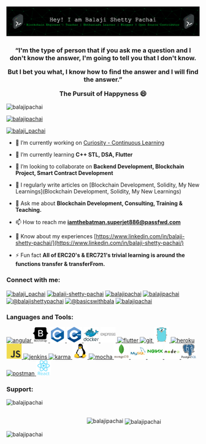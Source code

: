 

<h3 align="center">
<img src="./header-image.png">
</h3>
<h3 align="center">
“I'm the type of person that if you ask me a question and I don't know the answer,
I'm going to tell you that I don't know.

But I bet you what, I know how to find the answer and I will find the answer.”

 The Pursuit of Happyness 😄</h3>

<p align="left"> <img src="https://komarev.com/ghpvc/?username=balajipachai&label=Profile%20views&color=0e75b6&style=flat" alt="balajipachai" /> </p>

<p align="left"> <a href="https://github.com/ryo-ma/github-profile-trophy"><img src="https://github-profile-trophy.vercel.app/?username=balajipachai" alt="balajipachai" /></a> </p>

<p align="left"> <a href="https://twitter.com/balaji_pachai" target="blank"><img src="https://img.shields.io/twitter/follow/balaji_pachai?logo=twitter&style=for-the-badge" alt="balaji_pachai" /></a> </p>

- 🔭 I’m currently working on [Curiosity - Continuous Learning](https://github.com/balajipachai/curiosity)

- 🌱 I’m currently learning **C++ STL, DSA, Flutter**

- 👯 I’m looking to collaborate on **Backend Development, Blockchain Project, Smart Contract Development**

- 📝 I regularly write articles on [Blockchain Development, Solidity, My New Learnings](Blockchain Development, Solidity, My New Learnings)

- 💬 Ask me about **Blockchain Development, Consulting, Training & Teaching.**

- 📫 How to reach me **iamthebatman.superjet886@passfwd.com**

- 📄 Know about my experiences [https://www.linkedin.com/in/balaji-shetty-pachai/](https://www.linkedin.com/in/balaji-shetty-pachai/)

- ⚡ Fun fact **All of ERC20's & ERC721's trivial learning is around the functions transfer & transferFrom.**

<h3 align="left">Connect with me:</h3>
<p align="left">
<a href="https://twitter.com/balaji_pachai" target="blank"><img align="center" src="https://raw.githubusercontent.com/rahuldkjain/github-profile-readme-generator/master/src/images/icons/Social/twitter.svg" alt="balaji_pachai" height="30" width="40" /></a>
<a href="https://linkedin.com/in/balaji-shetty-pachai" target="blank"><img align="center" src="https://raw.githubusercontent.com/rahuldkjain/github-profile-readme-generator/master/src/images/icons/Social/linked-in-alt.svg" alt="balaji-shetty-pachai" height="30" width="40" /></a>
<a href="https://stackoverflow.com/users/balajipachai" target="blank"><img align="center" src="https://raw.githubusercontent.com/rahuldkjain/github-profile-readme-generator/master/src/images/icons/Social/stack-overflow.svg" alt="balajipachai" height="30" width="40" /></a>
<a href="https://instagram.com/balajipachai" target="blank"><img align="center" src="https://raw.githubusercontent.com/rahuldkjain/github-profile-readme-generator/master/src/images/icons/Social/instagram.svg" alt="balajipachai" height="30" width="40" /></a>
<a href="https://medium.com/@balajishettypachai" target="blank"><img align="center" src="https://raw.githubusercontent.com/rahuldkjain/github-profile-readme-generator/master/src/images/icons/Social/medium.svg" alt="@balajishettypachai" height="30" width="40" /></a>
<a href="https://www.youtube.com/c/@basicswithbala" target="blank"><img align="center" src="https://raw.githubusercontent.com/rahuldkjain/github-profile-readme-generator/master/src/images/icons/Social/youtube.svg" alt="@basicswithbala" height="30" width="40" /></a>
<a href="https://www.leetcode.com/balajipachai" target="blank"><img align="center" src="https://raw.githubusercontent.com/rahuldkjain/github-profile-readme-generator/master/src/images/icons/Social/leet-code.svg" alt="balajipachai" height="30" width="40" /></a>
</p>

<h3 align="left">Languages and Tools:</h3>
<p align="left"> <a href="https://angular.io" target="_blank" rel="noreferrer"> <img src="https://angular.io/assets/images/logos/angular/angular.svg" alt="angular" width="40" height="40"/> </a> <a href="https://getbootstrap.com" target="_blank" rel="noreferrer"> <img src="https://raw.githubusercontent.com/devicons/devicon/master/icons/bootstrap/bootstrap-plain-wordmark.svg" alt="bootstrap" width="40" height="40"/> </a> <a href="https://www.cprogramming.com/" target="_blank" rel="noreferrer"> <img src="https://raw.githubusercontent.com/devicons/devicon/master/icons/c/c-original.svg" alt="c" width="40" height="40"/> </a> <a href="https://www.w3schools.com/cpp/" target="_blank" rel="noreferrer"> <img src="https://raw.githubusercontent.com/devicons/devicon/master/icons/cplusplus/cplusplus-original.svg" alt="cplusplus" width="40" height="40"/> </a> <a href="https://www.docker.com/" target="_blank" rel="noreferrer"> <img src="https://raw.githubusercontent.com/devicons/devicon/master/icons/docker/docker-original-wordmark.svg" alt="docker" width="40" height="40"/> </a> <a href="https://expressjs.com" target="_blank" rel="noreferrer"> <img src="https://raw.githubusercontent.com/devicons/devicon/master/icons/express/express-original-wordmark.svg" alt="express" width="40" height="40"/> </a> <a href="https://flutter.dev" target="_blank" rel="noreferrer"> <img src="https://www.vectorlogo.zone/logos/flutterio/flutterio-icon.svg" alt="flutter" width="40" height="40"/> </a> <a href="https://git-scm.com/" target="_blank" rel="noreferrer"> <img src="https://www.vectorlogo.zone/logos/git-scm/git-scm-icon.svg" alt="git" width="40" height="40"/> </a> <a href="https://golang.org" target="_blank" rel="noreferrer"> <img src="https://raw.githubusercontent.com/devicons/devicon/master/icons/go/go-original.svg" alt="go" width="40" height="40"/> </a> <a href="https://heroku.com" target="_blank" rel="noreferrer"> <img src="https://www.vectorlogo.zone/logos/heroku/heroku-icon.svg" alt="heroku" width="40" height="40"/> </a> <a href="https://developer.mozilla.org/en-US/docs/Web/JavaScript" target="_blank" rel="noreferrer"> <img src="https://raw.githubusercontent.com/devicons/devicon/master/icons/javascript/javascript-original.svg" alt="javascript" width="40" height="40"/> </a> <a href="https://www.jenkins.io" target="_blank" rel="noreferrer"> <img src="https://www.vectorlogo.zone/logos/jenkins/jenkins-icon.svg" alt="jenkins" width="40" height="40"/> </a> <a href="https://karma-runner.github.io/latest/index.html" target="_blank" rel="noreferrer"> <img src="https://raw.githubusercontent.com/detain/svg-logos/780f25886640cef088af994181646db2f6b1a3f8/svg/karma.svg" alt="karma" width="40" height="40"/> </a> <a href="https://www.linux.org/" target="_blank" rel="noreferrer"> <img src="https://raw.githubusercontent.com/devicons/devicon/master/icons/linux/linux-original.svg" alt="linux" width="40" height="40"/> </a> <a href="https://mochajs.org" target="_blank" rel="noreferrer"> <img src="https://www.vectorlogo.zone/logos/mochajs/mochajs-icon.svg" alt="mocha" width="40" height="40"/> </a> <a href="https://www.mongodb.com/" target="_blank" rel="noreferrer"> <img src="https://raw.githubusercontent.com/devicons/devicon/master/icons/mongodb/mongodb-original-wordmark.svg" alt="mongodb" width="40" height="40"/> </a> <a href="https://www.mysql.com/" target="_blank" rel="noreferrer"> <img src="https://raw.githubusercontent.com/devicons/devicon/master/icons/mysql/mysql-original-wordmark.svg" alt="mysql" width="40" height="40"/> </a> <a href="https://www.nginx.com" target="_blank" rel="noreferrer"> <img src="https://raw.githubusercontent.com/devicons/devicon/master/icons/nginx/nginx-original.svg" alt="nginx" width="40" height="40"/> </a> <a href="https://nodejs.org" target="_blank" rel="noreferrer"> <img src="https://raw.githubusercontent.com/devicons/devicon/master/icons/nodejs/nodejs-original-wordmark.svg" alt="nodejs" width="40" height="40"/> </a> <a href="https://www.postgresql.org" target="_blank" rel="noreferrer"> <img src="https://raw.githubusercontent.com/devicons/devicon/master/icons/postgresql/postgresql-original-wordmark.svg" alt="postgresql" width="40" height="40"/> </a> <a href="https://postman.com" target="_blank" rel="noreferrer"> <img src="https://www.vectorlogo.zone/logos/getpostman/getpostman-icon.svg" alt="postman" width="40" height="40"/> </a> <a href="https://reactjs.org/" target="_blank" rel="noreferrer"> <img src="https://raw.githubusercontent.com/devicons/devicon/master/icons/react/react-original-wordmark.svg" alt="react" width="40" height="40"/> </a> </p>

<h3 align="left">Support:</h3>
<p><a href="https://www.buymeacoffee.com/balajipachai"> <img align="left" src="https://cdn.buymeacoffee.com/buttons/v2/default-yellow.png" height="50" width="210" alt="balajipachai" /></a></p><br><br>

<p><img align="left" src="https://github-readme-stats.vercel.app/api/top-langs?username=balajipachai&show_icons=true&locale=en&layout=compact" alt="balajipachai" /></p>

<p>&nbsp;<img align="center" src="https://github-readme-stats.vercel.app/api?username=balajipachai&show_icons=true&locale=en" alt="balajipachai" /></p>

<p><img align="center" src="https://github-readme-streak-stats.herokuapp.com/?user=balajipachai&" alt="balajipachai" /></p>

